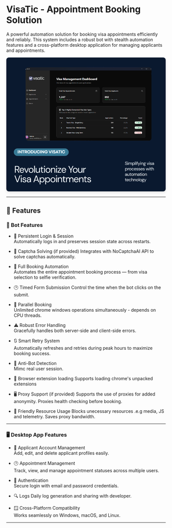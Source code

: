# VisaTic - Appointment Booking Solution

A powerful automation solution for booking visa appointments efficiently and reliably. This system includes a robust bot with stealth automation features and a cross-platform desktop application for managing applicants and appointments.

<p align="center">
  <img src="poster.png" alt="Visa Appointment Automation System Dashboard" style="max-width:100%; height:auto; border-radius:8px; box-shadow: 0 4px 8px rgba(0,0,0,0.1);">
</p>

---

## 🚀 Features

### 🤖 Bot Features

- 🔐 Persistent Login & Session  
  Automatically logs in and preserves session state across restarts.

- 🧩 Captcha Solving (if provided)
  Integrates with NoCaptchaAI API to solve captchas automatically.

- 📅 Full Booking Automation  
  Automates the entire appointment booking process — from visa selection to selfie verification.
  
- 🕑 Timed Form Submission
  Control the time when the bot clicks on the submit. 

- 🏁 Parallel Booking  
  Unlimited chrome windows operations simultaneously - depends on CPU threads.

- ⚠️ Robust Error Handling  
  Gracefully handles both server-side and client-side errors.

- 🔃 Smart Retry System  
  Automatically refreshes and retries during peak hours to maximize booking success.

- 🥷 Anti-Bot Detection  
  Mimc real user session.

- 🧩 Browser extension loading
  Supports loading chrome's unpacked extensions

- 🖥 Proxy Support (if provided) 
  Supports the use of proxies for added anonymity.
  Proxies health checking before booking.
  
- 🌿 Friendly Resource Usage
  Blocks unecessary resources .e.g media, JS and telemetry.
  Saves proxy bandwidth.

---

### 🖥 Desktop App Features

- 👥 Applicant Account Management  
  Add, edit, and delete applicant profiles easily.

- 🕑 Appointment Management  
  Track, view, and manage appointment statuses across multiple users.

- 🔑 Authentication  
  Secure login with email and password credentials.

- 🔍 Logs
  Daily log generation and sharing with developer.

- 🪟 Cross-Platform Compatibility  
  Works seamlessly on Windows, macOS, and Linux.

---
